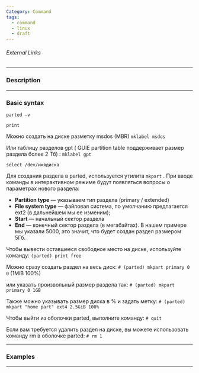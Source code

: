 ```yaml
---
Category: Command
tags:
  - command
  - linux
  - draft
---
```

###### External Links

---
### Description


---
### Basic syntax
`parted –v`

`print`

Можно создать на диске разметку msdos (MBR)
`mklabel msdos`

Или таблицу разделов gpt ( GUIE partition table поддерживает размер раздела более 2 Тб) :
`mklabel gpt`

`select /dev/имядиска`

Для создания раздела в parted, используется утилита `mkpart` . При вводе команды в интерактивном режиме будут появляться вопросы о параметрах нового раздела:
- **Partition type** — указываем тип раздела (primary / extended)
- **File system type** — файловая система, по умолчанию предлагается ext2 (в дальнейшем мы ее изменим);
- **Start** — начальный сектор раздела
- **End** — конечный сектор раздела (в мегабайтах). В нашем примере мы указали 5000, это значит, что будет создан раздел размером 5Гб.

Чтобы вывести оставшееся свободное место на диске, используйте команду:
`(parted) print free`

Можно сразу создать раздел на весь диск:
`# (parted) mkpart primary 0 0`  (1MiB 100%)

или указать произвольный размер раздела так:
`# (parted) mkpart primary 0 1GB`

Также можно указывать размер диска в % и задать метку:
`# (parted) mkpart "home part" ext4 2.5GiB 100%`

Чтобы выйти из оболочки parted, выполните команду:
`# quit`

Если вам требуется удалить раздел на диске, вы можете использовать команду rm в оболочке parted:
`# rm 1`

---
### Examples


---

